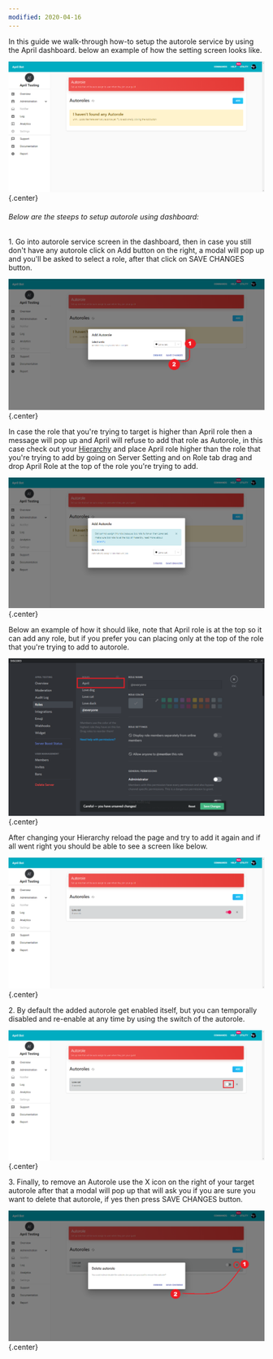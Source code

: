```yaml
---
modified: 2020-04-16
---
```


In this guide we walk-through how-to setup the autorole service by using the April
dashboard. below an example of how the setting screen looks like.

![Dashboard autorole](../assets/images/dashboard-autorole-preview.png){.center}

<h6 class="text-muted mb-3">Below are the steeps to setup autorole using dashboard:</h6>

1\. Go into autorole service screen in the dashboard, then in case you still
don't have any autorole click on Add button on the right, a modal will pop up and
you'll be asked to select a role, after that click on SAVE CHANGES button.

![Autorole](../assets/images/dashboard-autorole-add.png){.center}

In case the role that you're trying to target is higher than April role then
a message will pop up and April will refuse to add that role as Autorole, in this
case check out your <a target="_blank" href="https://support.discordapp.com/hc/en-us/articles/214836687-Role-Management-101">Hierarchy</a> and
place April role higher than the role that you're trying to add by going on
Server Setting and on Role tab drag and drop April Role at the top of the role
you're trying to add.

![Autorole](../assets/images/dashboard-autorole-add-alert.png){.center}

Below an example of how it should like, note that April role is at the top so it
can add any role, but if you prefer you can placing only at the top of the role
that you're trying to add to autorole.

![Autorole](../assets/images/dashboard-autorole-hierarchy-example.png){.center}

After changing your Hierarchy reload the page and try to add it again and if all
went right you should be able to see a screen like below.

![Autorole](../assets/images/dashboard-autorole-added.png){.center}

2\. By default the added autorole get enabled itself, but you can temporally disabled and
re-enable at any time by using the switch of the autorole.

![Autorole](../assets/images/dashboard-autorole-switch.png){.center}

3\. Finally, to remove an Autorole use the X icon on the right of your target autorole
after that a modal will pop up that will ask you if you are sure you want to delete
that autorole, if yes then press SAVE CHANGES button.

![Autorole](../assets/images/dashboard-autorole-delete.png){.center}

